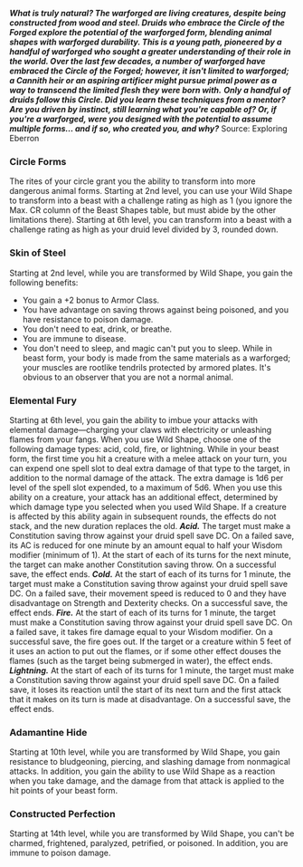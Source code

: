 ***What is truly natural? The warforged are living creatures, despite being constructed from wood and steel. Druids who embrace the Circle of the Forged explore the potential of the warforged form, blending animal shapes with warforged durability. This is a young path, pioneered by a handful of warforged who sought a greater understanding of their role in the world. Over the last few decades, a number of warforged have embraced the Circle of the Forged; however, it isn't limited to warforged; a Cannith heir or an aspiring artificer might pursue primal power as a way to transcend the limited flesh they were born with.***
***Only a handful of druids follow this Circle. Did you learn these techniques from a mentor? Are you driven by instinct, still learning what you're capable of? Or, if you're a warforged, were you designed with the potential to assume multiple forms… and if so, who created you, and why?***
Source: Exploring Eberron
### Circle Forms
The rites of your circle grant you the ability to transform into more dangerous animal forms. Starting at 2nd level, you can use your Wild Shape to transform into a beast with a challenge rating as high as 1 (you ignore the Max. CR column of the Beast Shapes table, but must abide by the other limitations there).
Starting at 6th level, you can transform into a beast with a challenge rating as high as your druid level divided by 3, rounded down.
### Skin of Steel
Starting at 2nd level, while you are transformed by Wild Shape, you gain the following benefits:
* You gain a +2 bonus to Armor Class.
* You have advantage on saving throws against being poisoned, and you have resistance to poison damage.
* You don't need to eat, drink, or breathe.
* You are immune to disease.
* You don't need to sleep, and magic can't put you to sleep.
While in beast form, your body is made from the same materials as a warforged; your muscles are rootlike tendrils protected by armored plates. It's obvious to an observer that you are not a normal animal.
### Elemental Fury
Starting at 6th level, you gain the ability to imbue your attacks with elemental damage—charging your claws with electricity or unleashing flames from your fangs. When you use Wild Shape, choose one of the following damage types: acid, cold, fire, or lightning. While in your beast form, the first time you hit a creature with a melee attack on your turn, you can expend one spell slot to deal extra damage of that type to the target, in addition to the normal damage of the attack. The extra damage is 1d6 per level of the spell slot expended, to a maximum of 5d6.
When you use this ability on a creature, your attack has an additional effect, determined by which damage type you selected when you used Wild Shape. If a creature is affected by this ability again in subsequent rounds, the effects do not stack, and the new duration replaces the old.
***Acid.*** The target must make a Constitution saving throw against your druid spell save DC. On a failed save, its AC is reduced for one minute by an amount equal to half your Wisdom modifier (minimum of 1). At the start of each of its turns for the next minute, the target can make another Constitution saving throw. On a successful save, the effect ends.
***Cold.*** At the start of each of its turns for 1 minute, the target must make a Constitution saving throw against your druid spell save DC. On a failed save, their movement speed is reduced to 0 and they have disadvantage on Strength and Dexterity checks. On a successful save, the effect ends.
***Fire.*** At the start of each of its turns for 1 minute, the target must make a Constitution saving throw against your druid spell save DC. On a failed save, it takes fire damage equal to your Wisdom modifier. On a successful save, the fire goes out. If the target or a creature within 5 feet of it uses an action to put out the flames, or if some other effect douses the flames (such as the target being submerged in water), the effect ends.
***Lightning.*** At the start of each of its turns for 1 minute, the target must make a Constitution saving throw against your druid spell save DC. On a failed save, it loses its reaction until the start of its next turn and the first attack that it makes on its turn is made at disadvantage. On a successful save, the effect ends.
### Adamantine Hide
Starting at 10th level, while you are transformed by Wild Shape, you gain resistance to bludgeoning, piercing, and slashing damage from nonmagical attacks. In addition, you gain the ability to use Wild Shape as a reaction when you take damage, and the damage from that attack is applied to the hit points of your beast form.
### Constructed Perfection
Starting at 14th level, while you are transformed by Wild Shape, you can't be charmed, frightened, paralyzed, petrified, or poisoned. In addition, you are immune to poison damage.
